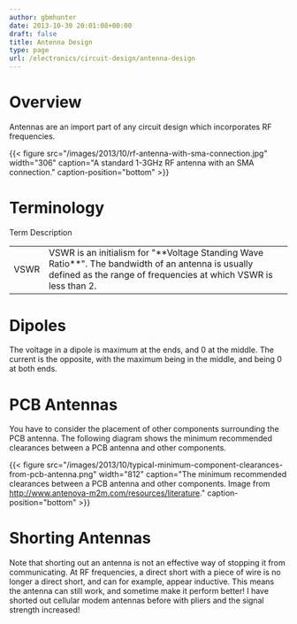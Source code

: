 ```yaml
---
author: gbmhunter
date: 2013-10-30 20:01:08+00:00
draft: false
title: Antenna Design
type: page
url: /electronics/circuit-design/antenna-design
---
```


# Overview




Antennas are an import part of any circuit design which incorporates RF frequencies.


{{< figure src="/images/2013/10/rf-antenna-with-sma-connection.jpg" width="306" caption="A standard 1-3GHz RF antenna with an SMA connection." caption-position="bottom" >}}


# Terminology


<table border="0" >
<tbody >
<tr >
Term
Description
</tr>
<tr >

<td >VSWR
</td>

<td >VSWR is an initialism for "**Voltage Standing Wave Ratio**". The bandwidth of an antenna is usually defined as the range of frequencies at which VSWR is less than 2.
</td>
</tr>
</tbody>
</table>


# Dipoles




The voltage in a dipole is maximum at the ends, and 0 at the middle. The current is the opposite, with the maximum being in the middle, and being 0 at both ends.




# PCB Antennas




You have to consider the placement of other components surrounding the PCB antenna. The following diagram shows the minimum recommended clearances between a PCB antenna and other components.


{{< figure src="/images/2013/10/typical-minimum-component-clearances-from-pcb-antenna.png" width="812" caption="The minimum recommended clearances between a PCB antenna and other components. Image from http://www.antenova-m2m.com/resources/literature." caption-position="bottom" >}}


# Shorting Antennas




Note that shorting out an antenna is not an effective way of stopping it from communicating. At RF frequencies, a direct short with a piece of wire is no longer a direct short, and can for example, appear inductive. This means the antenna can still work, and sometime make it perform better! I have shorted out cellular modem antennas before with pliers and the signal strength increased!
